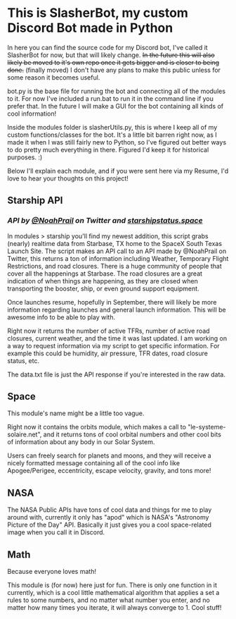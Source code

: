 # This is SlasherBot, my custom Discord Bot made in Python

In here you can find the source code for my Discord bot, I've called it SlasherBot for now, but that will likely change.
~~In the future this will also likely be moved to it's own repo once it gets bigger and is closer to being done.~~ (finally moved) I don't have any plans to make this public unless for some reason it becomes useful.

bot.py is the base file for running the bot and connecting all of the modules to it. For now I've included a run.bat to run it in the command line if you prefer that. In the future I will make a GUI for the bot containing all kinds of cool information!

Inside the modules folder is slasherUtils.py, this is where I keep all of my custom functions/classes for the bot. It's a little bit barren right now, as I made it when I was still fairly new to Python, so I've figured out better ways to do pretty much everything in there. Figured I'd keep it for historical purposes. :)

Below I'll explain each module, and if you were sent here via my Resume, I'd love to hear your thoughts on this project!

## Starship API

### _API by [@NoahPrail](https://twitter.com/NoahPrail) on Twitter and [starshipstatus.space](https://starshipstatus.space/)_

In modules > starship you'll find my newest addition, this script grabs (nearly) realtime data from Starbase, TX home to the SpaceX South Texas Launch Site.
The script makes an API call to an API made by @NoahPrail on Twitter, this returns a ton of information including Weather, Temporary Flight Restrictions, and road closures.
There is a huge community of people that cover all the happenings at Starbase. The road closures are a great indication of when things are happening, as they are closed when transporting the booster, ship, or even ground support equipment.

Once launches resume, hopefully in September, there will likely be more information regarding launches and general launch information. This will be awesome info to be able to play with.

Right now it returns the number of active TFRs, number of active road closures, current weather, and the time it was last updated.
I am working on a way to request information via my script to get specific information. For example this could be humidity, air pressure, TFR dates, road closure status, etc.

The data.txt file is just the API response if you're interested in the raw data.

## Space

This module's name might be a little too vague.

Right now it contains the orbits module, which makes a call to "le-systeme-solaire.net", and it returns tons of cool orbital numbers and other cool bits of information about any body in our Solar System.

Users can freely search for planets and moons, and they will receive a nicely formatted message containing all of the cool info like Apogee/Perigee, eccentricity, escape velocity, gravity, and tons more!

## NASA

The NASA Public APIs have tons of cool data and things for me to play around with, currently it only has "apod" which is NASA's "Astronomy Picture of the Day" API. Basically it just gives you a cool space-related image when you call it in Discord.

## Math

Because everyone loves math!

This module is (for now) here just for fun. There is only one function in it currently, which is a cool little mathematical algorithm that applies a set a rules to some numbers, and no matter what number you enter, and no matter how many times you iterate, it will always converge to 1. Cool stuff!
